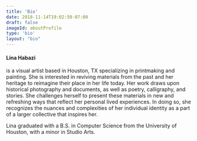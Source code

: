 ```yaml
---
title: 'Bio'
date: 2018-11-14T19:02:50-07:00
draft: false
imageId: aboutProfile
type: 'bio'
layout: "bio"
---
```


#### Lina Habazi
is a visual artist based in Houston, TX specializing in printmaking and painting. She is interested in reviving materials from the past and her heritage to reimagine their place in her life today. Her work draws upon historical photography and documents, as well as poetry, calligraphy, and stories. She challenges herself to present these materials in new and refreshing ways that reflect her personal lived experiences. In doing so, she recognizes the nuances and complexities of her individual identity as a part of a larger collective that inspires her.

Lina graduated with a B.S. in Computer Science from the University of Houston, with a minor in Studio Arts.
